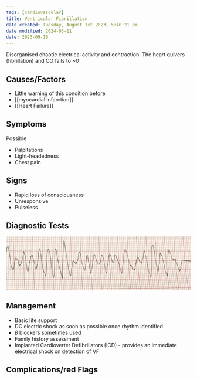 ```yaml
---
tags: [Cardiovascular]
title: Ventricular Fibrillation
date created: Tuesday, August 1st 2023, 5:40:21 pm
date modified: 2024-03-11
date: 2023-09-18
---
```


Disorganised chaotic electrical activity and contraction. The heart quivers (fibrillation) and CO falls to ~0

## Causes/Factors

- Little warning of this condition before
- [[myocardial infarction]]
- [[Heart Failure]]

## Symptoms

Possible

- Palpitations
- Light-headedness
- Chest pain

## Signs

- Rapid loss of consciousness
- Unresponsive
- Pulseless

## Diagnostic Tests

![|600](z_attachments/600-1.png)

## Management

- Basic life support
- DC electric shock as soon as possible once rhythm identified
- $\beta$ blockers sometimes used
- Family history assessment
- Implanted Cardioverter Defibrillators (ICD) - provides an immediate electrical shock on detection of VF

## Complications/red Flags
